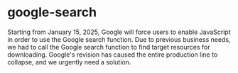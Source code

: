 # google-search
Starting from January 15, 2025, Google will force users to enable JavaScript in order to use the Google search function. Due to previous business needs, we had to call the Google search function to find target resources for downloading. Google's revision has caused the entire production line to collapse, and we urgently need a solution.

